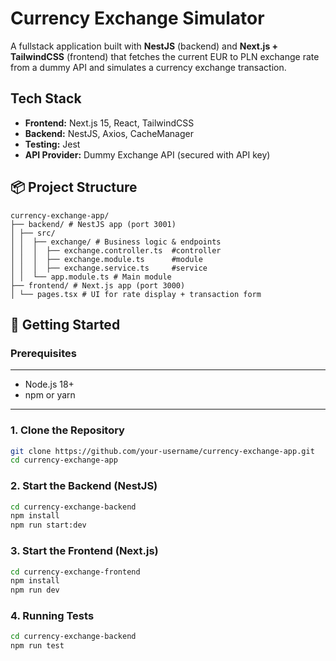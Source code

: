 # Currency Exchange Simulator

A fullstack application built with **NestJS** (backend) and **Next.js + TailwindCSS** (frontend) that fetches the current EUR to PLN exchange rate from a dummy API and simulates a currency exchange transaction.

## Tech Stack

- **Frontend:** Next.js 15, React, TailwindCSS
- **Backend:** NestJS, Axios, CacheManager
- **Testing:** Jest
- **API Provider:** Dummy Exchange API (secured with API key)

## 📦 Project Structure

```.
currency-exchange-app/
├── backend/ # NestJS app (port 3001)
│ ├── src/
│ │  ├── exchange/ # Business logic & endpoints
│ │  │  ├── exchange.controller.ts  #controller
│ │  │  ├── exchange.module.ts      #module
│ │  │  ├── exchange.service.ts     #service
│ │  └── app.module.ts # Main module
├── frontend/ # Next.js app (port 3000)
│ └── pages.tsx # UI for rate display + transaction form

```

## 🚀 Getting Started

### Prerequisites

---

- Node.js 18+
- npm or yarn

---

### 1. Clone the Repository

```bash
git clone https://github.com/your-username/currency-exchange-app.git
cd currency-exchange-app
```

### 2. Start the Backend (NestJS)

```bash
cd currency-exchange-backend
npm install
npm run start:dev
```

### 3. Start the Frontend (Next.js)

```bash
cd currency-exchange-frontend
npm install
npm run dev
```

### 4. Running Tests

```bash
cd currency-exchange-backend
npm run test
```
